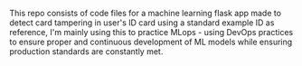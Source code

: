 This repo consists of code files for a machine learning flask app made to detect card tampering in 
user's ID card using a standard example ID as reference, I'm mainly using this to practice MLops -
using DevOps practices to ensure proper and continuous development of ML models while ensuring 
production standards are constantly met.
